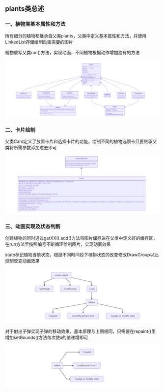 ## plants类总述

### 一、植物类基本属性和方法

所有细分的植物都继承自父类plants，父类中定义基本属性和方法，并使用LinkedList存储绘制动画需要的图片

植物重写父类run()方法，实现动画，不同植物根据动作增加独有的方法

<img src="./img/Data/plantsMindMap.png" alt="plantsMindMap" style="zoom:50%;" />

### 二、卡片绘制

父类Card定义了放置卡片和选择卡片的功能，绘制不同的植物选项卡只要继承父类将所需参数添加进去即可

<img src="./img/Data/cardMindMap.png" alt="cardMindMap" style="zoom:75%;" />

### 三、动画实现及状态判断

创建植物的同时通过getXX().add()方法将图片储存进在父类中定义好的缓存区，在run方法里按照编号不断循环绘制图片，实现动画效果

state标记植物当前状态，根据不同时间段下植物状态的改变修改DrawGroup以此控制改变动画效果

<img src="./img/Data/animationMindMap.png" style="zoom:75%;" />

对于射出子弹实现子弹的移动效果，基本原理与上图相同，只需要在repaint()里增加setBounds()方法每次使x的值递增即可

<img src="./img/Data/movingMindMap.png" alt="movingMindMap" style="zoom:75%;" />